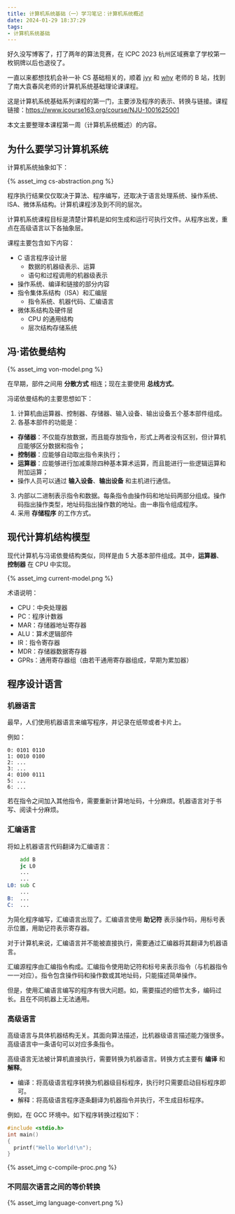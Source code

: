```yaml
---
title: 计算机系统基础（一）学习笔记：计算机系统概述
date: 2024-01-29 18:37:29
tags:
- 计算机系统基础
---
```


好久没写博客了，打了两年的算法竞赛，在 ICPC 2023 杭州区域赛拿了学校第一枚铜牌以后也退役了。

一直以来都想找机会补一补 CS 基础相关的，顺着 [jyy](https://space.bilibili.com/202224425) 和 [why](https://space.bilibili.com/49964811) 老师的 B 站，找到了南大袁春风老师的计算机系统基础理论课课程。

这是计算机系统基础系列课程的第一门，主要涉及程序的表示、转换与链接。课程链接：<https://www.icourse163.org/course/NJU-1001625001>

本文主要整理本课程第一周（计算机系统概述）的内容。

<!-- more -->

## 为什么要学习计算机系统

计算机系统抽象如下：

{% asset_img cs-abstraction.png %}

程序执行结果仅仅取决于算法、程序编写，还取决于语言处理系统、操作系统、ISA、微体系结构。计算机课程涉及到不同的层次。

计算机系统课程目标是清楚计算机是如何生成和运行可执行文件。从程序出发，重点在高级语言以下各抽象层。

课程主要包含如下内容：

- C 语言程序设计层
  - 数据的机器级表示、运算
  - 语句和过程调用的机器级表示
- 操作系统、编译和链接的部分内容
- 指令集体系结构（ISA）和汇编层
  - 指令系统、机器代码、汇编语言
- 微体系结构及硬件层
  - CPU 的通用结构
  - 层次结构存储系统

## 冯·诺依曼结构

{% asset_img von-model.png %}

在早期，部件之间用 **分散方式** 相连；现在主要使用 **总线方式**。

冯诺依曼结构的主要思想如下：

1. 计算机由运算器、控制器、存储器、输入设备、输出设备五个基本部件组成。
2. 各基本部件的功能是：
  - **存储器**：不仅能存放数据，而且能存放指令，形式上两者没有区别，但计算机应能够区分数据和指令；
  - **控制器**：应能够自动取出指令来执行；
  - **运算器**：应能够进行加减乘除四种基本算术运算，而且能进行一些逻辑运算和附加运算；
  - 操作人员可以通过 **输入设备**、**输出设备** 和主机进行通信。
3. 内部以二进制表示指令和数据。每条指令由操作码和地址码两部分组成。操作码指出操作类型，地址码指出操作数的地址。由一串指令组成程序。
4. 采用 **存储程序** 的工作方式。

## 现代计算机结构模型

现代计算机与冯诺依曼结构类似，同样是由 5 大基本部件组成。其中，**运算器**、**控制器** 在 CPU 中实现。

{% asset_img current-model.png %}

术语说明：

- CPU：中央处理器
- PC：程序计数器
- MAR：存储器地址寄存器
- ALU：算术逻辑部件
- IR：指令寄存器
- MDR：存储器数据寄存器
- GPRs：通用寄存器组（由若干通用寄存器组成，早期为累加器）

## 程序设计语言

### 机器语言

最早，人们使用机器语言来编写程序，并记录在纸带或者卡片上。

例如：

```
0: 0101 0110
1: 0010 0100
2: ...
3: ...
4: 0100 0111
5: ...
6: ...
```

若在指令之间加入其他指令，需要重新计算地址码，十分麻烦。机器语言对于书写、阅读十分麻烦。

### 汇编语言

将如上机器语言代码翻译为汇编语言：

```asm
    add B
    jc L0
    ...
    ...
L0: sub C
    ...
B:  ...
C:  ...
```

为简化程序编写，汇编语言出现了。汇编语言使用 **助记符** 表示操作码，用标号表示位置，用助记符表示寄存器。

对于计算机来说，汇编语言并不能被直接执行，需要通过汇编器将其翻译为机器语言。

汇编源程序由汇编指令构成。汇编指令使用助记符和标号来表示指令（与机器指令一一对应）。指令包含操作码和操作数或其地址码，只能描述简单操作。

但是，使用汇编语言编写的程序有很大问题。如，需要描述的细节太多，编码过长。且在不同机器上无法通用。

### 高级语言

高级语言与具体机器结构无关。其面向算法描述，比机器级语言描述能力强很多。高级语言中一条语句可以对应多条指令。

高级语言无法被计算机直接执行，需要转换为机器语言。转换方式主要有 **编译** 和 **解释**。

- 编译：将高级语言程序转换为机器级目标程序，执行时只需要启动目标程序即可。
- 解释：将高级语言程序逐条翻译为机器指令并执行，不生成目标程序。

例如，在 GCC 环境中。如下程序转换过程如下：

```c
#include <stdio.h>
int main()
{
  printf("Hello World!\n");
}
```

{% asset_img c-compile-proc.png %}

### 不同层次语言之间的等价转换

{% asset_img language-convert.png %}
